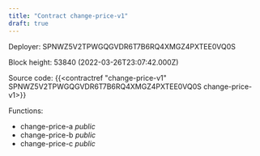 ```yaml
---
title: "Contract change-price-v1"
draft: true
---
```

Deployer: SPNWZ5V2TPWGQGVDR6T7B6RQ4XMGZ4PXTEE0VQ0S


 



Block height: 53840 (2022-03-26T23:07:42.000Z)

Source code: {{<contractref "change-price-v1" SPNWZ5V2TPWGQGVDR6T7B6RQ4XMGZ4PXTEE0VQ0S change-price-v1>}}

Functions:

* change-price-a _public_
* change-price-b _public_
* change-price-c _public_
